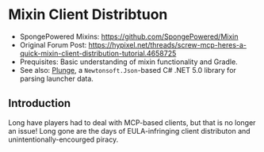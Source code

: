 # Mixin Client Distribtuon
- SpongePowered Mixins: https://github.com/SpongePowered/Mixin
- Original Forum Post: https://hypixel.net/threads/screw-mcp-heres-a-quick-mixin-client-distribution-tutorial.4658725
- Prequisites: Basic understanding of mixin functionality and Gradle.
- See also: [Plunge](https://github.com/Uranometrical/plunge), a `Newtonsoft.Json`-based C# .NET 5.0 library for parsing launcher data.

## Introduction
Long have players had to deal with MCP-based clients, but that is no longer an issue!
Long gone are the days of EULA-infringing client distributon and unintentionally-encourged piracy.

